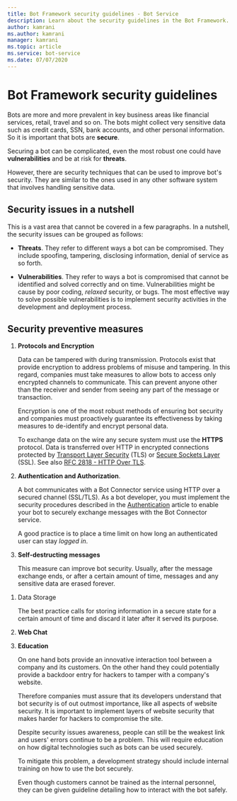 ```yaml
---
title: Bot Framework security guidelines - Bot Service
description: Learn about the security guidelines in the Bot Framework.
author: kamrani
ms.author: kamrani
manager: kamrani
ms.topic: article
ms.service: bot-service
ms.date: 07/07/2020
---
```


# Bot Framework security guidelines

Bots are more and more prevalent in key business areas like financial services, retail, travel and so on. The bots might collect very sensitive data such as credit cards, SSN, bank accounts, and other personal information. So it is important that bots are **secure**.

Securing a bot can be complicated, even the most robust one could have **vulnerabilities** and be at risk for **threats**.

However, there are security techniques that can be used to improve bot's security. They are similar to the ones used in any other software system that involves handling sensitive data.

## Security issues in a nutshell

This is a vast area that cannot be covered in a few paragraphs. In a nutshell, the security issues can be grouped as follows:

- **Threats**. They refer to different ways a bot can be compromised. They include spoofing, tampering, disclosing information, denial of service as so forth.

- **Vulnerabilities**. They refer to ways a bot is compromised that cannot be identified and solved correctly and on time. Vulnerabilities might be cause by poor coding, *relaxed* security, or bugs. The most effective way to solve possible vulnerabilities is to implement security activities in the development and deployment process.

## Security preventive measures

1. **Protocols and Encryption**

    Data can be tampered with during transmission. Protocols exist that provide encryption to address problems of misuse and tampering.
    In this regard, companies must take measures to allow bots to access only encrypted channels to communicate. This can prevent anyone other than the receiver and sender from seeing any part of the message or transaction.

    Encryption is one of the most robust methods of ensuring bot security and companies must proactively guarantee its effectiveness by taking measures to de-identify and encrypt personal data.

    To exchange data on the wire any secure system must use the **HTTPS** protocol. Data is transferred over HTTP in encrypted connections protected by [Transport Layer Security](https://tools.ietf.org/html/rfc5246) (TLS) or [Secure Sockets Layer](https://tools.ietf.org/html/rfc6101) (SSL).  See also [RFC 2818 - HTTP Over TLS](https://tools.ietf.org/html/rfc2818).

1. **Authentication and Authorization**.

    A bot communicates with a Bot Connector service using HTTP over a secured channel (SSL/TLS). As a bot developer, you must implement the security procedures described in the [Authentication](~/rest-api/bot-framework-rest-connector-authentication.md) article to enable your bot to securely exchange messages with the Bot Connector service.

    A good practice is to place a time limit on how long an authenticated user can stay *logged in*.

1. **Self-destructing messages**

    This measure can improve bot security. Usually, after the message exchange ends, or after a certain amount of time, messages and any sensitive data are erased forever.

<!--
1. Personal Scan
-->

1. Data Storage

    The best practice calls for storing information in a secure state for a certain amount of time and discard it later after it served its purpose.

1. **Web Chat**

1. **Education**

    On one hand bots provide an innovative interaction tool between a company and its customers. On the other hand they could potentially provide a backdoor entry for hackers to tamper with a company's website.

    Therefore companies must assure that its developers understand that bot security is of out outmost importance, like all aspects of website security. It is important to implement layers of website security that makes harder for hackers to compromise the site.

    Despite security issues awareness, people can still be the weakest link and users' errors continue to be a problem. This will require education on how digital technologies such as bots can be used securely.

    To mitigate this problem, a development strategy should include internal training on how to use the bot securely.

    Even though customers cannot be trained as the internal personnel, they can be given guideline detailing how to interact with the bot safely.

